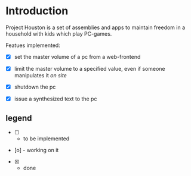 # Introduction
Project Houston is a set of assemblies and apps to maintain freedom in a household with kids which play PC-games.

Featues implemented:

- [x] set the master volume of a pc from a web-frontend
- [x] limit the master volume to a specified value, even if someone manipulates it _on site_
- [x] shutdown the pc
- [x] issue a synthesized text to the pc


## legend
- [ ] - to be implemented
- [o] - working on it 
- [x] - done